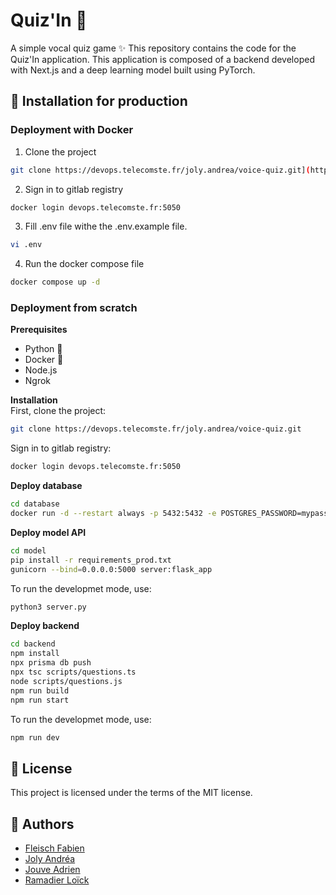 # Quiz'In :microphone:
A simple vocal quiz game :sparkles:
This repository contains the code for the Quiz'In application. This application is composed of a backend developed with Next.js and a deep learning model built using PyTorch.

## :hammer: Installation for production

### Deployment with Docker
1. Clone the project
```bash
git clone https://devops.telecomste.fr/joly.andrea/voice-quiz.git](https://github.com/LileFab/Vocal_Quiz.git
```
2. Sign in to gitlab registry
```bash
docker login devops.telecomste.fr:5050
```
3. Fill .env file withe the .env.example file.
```bash
vi .env
```
4. Run the docker compose file
```bash
docker compose up -d
```

### Deployment from scratch

**Prerequisites**
- Python :snake:
- Docker :whale:
- Node.js
- Ngrok

**Installation**  
First, clone the project:
```bash
git clone https://devops.telecomste.fr/joly.andrea/voice-quiz.git
```

Sign in to gitlab registry:
```bash
docker login devops.telecomste.fr:5050
```

**Deploy database**
```bash
cd database
docker run -d --restart always -p 5432:5432 -e POSTGRES_PASSWORD=mypassword -v ./data:/var/lib postgresql/data quiz-in/database:latest
```

**Deploy model API**
```bash
cd model
pip install -r requirements_prod.txt
gunicorn --bind=0.0.0.0:5000 server:flask_app
```

To run the developmet mode, use:
```bash
python3 server.py
```


**Deploy backend**
```bash
cd backend
npm install
npx prisma db push
npx tsc scripts/questions.ts
node scripts/questions.js
npm run build
npm run start
```

To run the developmet mode, use:
```bash
npm run dev
```

## :memo: License
This project is licensed under the terms of the MIT license.

## :busts_in_silhouette: Authors
- [Fleisch Fabien](https://fabien-fleisch.fr/)
- [Joly Andréa](https://andrea-joly.fr)
- [Jouve Adrien]()
- [Ramadier Loïck]()
